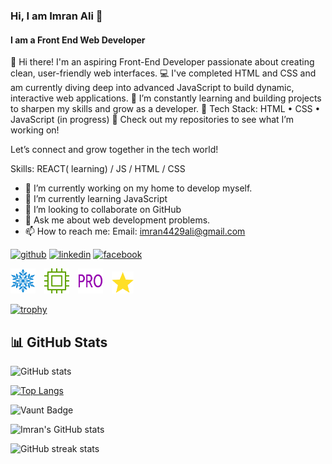 
###   Hi, I am Imran Ali  👋
#### I am a Front End  Web Developer 


👋 Hi there! I'm an aspiring Front-End Developer passionate about creating clean, user-friendly web interfaces.
💻 I've completed HTML and CSS and am currently diving deep into advanced JavaScript to build dynamic, interactive web applications.
🚀 I’m constantly learning and building projects to sharpen my skills and grow as a developer.
🔧 Tech Stack: HTML • CSS • JavaScript (in progress)
📂 Check out my repositories to see what I’m working on!

Let’s connect and grow together in the tech world!



Skills:   REACT( learning)  / JS / HTML / CSS

- 🔭 I’m currently working on my home to develop myself. 
- 🌱 I’m currently learning JavaScript 
- 👯 I’m looking to collaborate on GitHub 
- 💬 Ask me about web development problems. 
- 📫 How to reach me: Email: imran4429ali@gmail.com 


[<img src='https://cdn.jsdelivr.net/npm/simple-icons@3.0.1/icons/github.svg' alt='github' height='40'>](https://github.com/https://github.com/imranali4429)  [<img src='https://cdn.jsdelivr.net/npm/simple-icons@3.0.1/icons/linkedin.svg' alt='linkedin' height='40'>](https://www.linkedin.com/in/www.linkedin.com/in/imran-ali-rony-003768324/)  [<img src='https://cdn.jsdelivr.net/npm/simple-icons@3.0.1/icons/facebook.svg' alt='facebook' height='40'>](https://www.facebook.com/https://www.facebook.com/imranali.rony/)  

<a href='https://archiveprogram.github.com/'><img src='https://raw.githubusercontent.com/acervenky/animated-github-badges/master/assets/acbadge.gif' width='40' height='40'></a> <a href='https://docs.github.com/en/developers'><img src='https://raw.githubusercontent.com/acervenky/animated-github-badges/master/assets/devbadge.gif' width='40' height='40'></a> <a href='https://github.com/pricing'><img src='https://raw.githubusercontent.com/acervenky/animated-github-badges/master/assets/pro.gif' width='40' height='40'></a> <a href='https://stars.github.com/'><img src='https://raw.githubusercontent.com/acervenky/animated-github-badges/master/assets/starbadge.gif' width='35' height='35'></a> 

 [![trophy](https://github-profile-trophy.vercel.app/?username=imranali4429)](https://github.com/ryo-ma/github-profile-trophy)


 ## 📊 GitHub Stats
![GitHub stats](https://github-readme-stats.vercel.app/api?username=imranali4429&show_icons=true&count_private=true&theme=tokyonight)

[![Top Langs](https://github-readme-stats.vercel.app/api/top-langs/?username=imranali4429&layout=compact&theme=tokyonight)](https://github.com/anuraghazra/github-readme-stats)


![Vaunt Badge](https://api.vaunt.dev/v1/github/entities/imranali4429/contributions?format=svg&private=true)


![Imran's GitHub stats](https://github-readme-stats.vercel.app/api?username=imranali4429&show_icons=true&theme=tokyonight)



![GitHub streak stats](https://streak-stats.demolab.com/?user=imranali4429)
 

